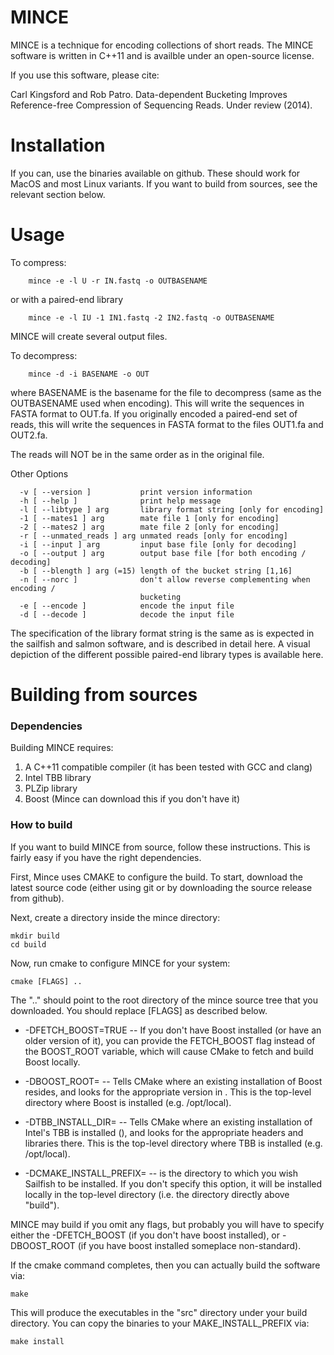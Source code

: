 MINCE
=====

MINCE is a technique for encoding collections of short reads. The MINCE software is written in C++11 and is availble under an open-source license.

If you use this software, please cite:

Carl Kingsford and Rob Patro. Data-dependent Bucketing Improves Reference-free Compression of Sequencing Reads. Under review (2014).

Installation
============

If you can, use the binaries available on github. These should work for MacOS
and most Linux variants. If you want to build from sources, see the relevant section below.

Usage
=====

To compress:

        mince -e -l U -r IN.fastq -o OUTBASENAME
    
or with a paired-end library

        mince -e -l IU -1 IN1.fastq -2 IN2.fastq -o OUTBASENAME
    
MINCE will create several output files.

To decompress:

    	mince -d -i BASENAME -o OUT
    
where BASENAME is the basename for the file to decompress (same as the OUTBASENAME used when encoding). This will write the sequences in FASTA format to OUT.fa. If you originally encoded a paired-end set of reads, this will write the sequences in FASTA format to the files OUT1.fa and OUT2.fa.

The reads will NOT be in the same order as in the original file.

Other Options

      -v [ --version ]           print version information
      -h [ --help ]              print help message
      -l [ --libtype ] arg       library format string [only for encoding]
      -1 [ --mates1 ] arg        mate file 1 [only for encoding]
      -2 [ --mates2 ] arg        mate file 2 [only for encoding]
      -r [ --unmated_reads ] arg unmated reads [only for encoding]
      -i [ --input ] arg         input base file [only for decoding]
      -o [ --output ] arg        output base file [for both encoding / decoding]
      -b [ --blength ] arg (=15) length of the bucket string [1,16]
      -n [ --norc ]              don't allow reverse complementing when encoding /
                                 bucketing
      -e [ --encode ]            encode the input file
      -d [ --decode ]            decode the input file

The specification of the library format string is the same as is expected in the sailfish and salmon software, and is described in detail here. A visual depiction of the different possible paired-end library types is available here.

Building from sources
=====================

### Dependencies

Building MINCE requires:

1. A C++11 compatible compiler (it has been tested with GCC and clang)
2. Intel TBB library
3. PLZip library
4. Boost (Mince can download this if you don't have it)

### How to build

If you want to build MINCE from source, follow these instructions. This is
fairly easy if you have the right dependencies.

First, Mince uses CMAKE to configure the build. To start, download the latest
source code (either using git or by downloading the source release from
github). 

Next, create a directory inside the mince directory:

    mkdir build
    cd build

Now, run cmake to configure MINCE for your system:

    cmake [FLAGS] ..

The ".." should point to the root directory of the mince source tree that you
downloaded.  You should replace [FLAGS] as described below.

* -DFETCH\_BOOST=TRUE -- If you don't have Boost installed (or have an older
  version of it), you can provide the FETCH_BOOST flag instead of the
  BOOST_ROOT variable, which will cause CMake to fetch and build Boost locally.

* -DBOOST_ROOT= -- Tells CMake where an existing installation of Boost resides,
  and looks for the appropriate version in . This is the top-level directory
  where Boost is installed (e.g. /opt/local).

* -DTBB\_INSTALL_DIR= -- Tells CMake where an existing installation of Intel's
  TBB is installed (), and looks for the appropriate headers and libraries
  there. This is the top-level directory where TBB is installed (e.g.
  /opt/local).
  
* -DCMAKE\_INSTALL_PREFIX= -- is the directory to which you wish Sailfish to be installed. If you don't specify this option, it will be installed locally in the top-level directory (i.e. the directory directly above "build").

MINCE may build if you omit any flags, but probably you will have to specify
either the -DFETCH\_BOOST (if you don't have boost installed), or -DBOOST\_ROOT
(if you have boost installed someplace non-standard). 

If the cmake command completes, then you can actually build the software via:

    make

This will produce the executables in the "src" directory under your build directory. You can copy the binaries to your MAKE\_INSTALL\_PREFIX via:

    make install


